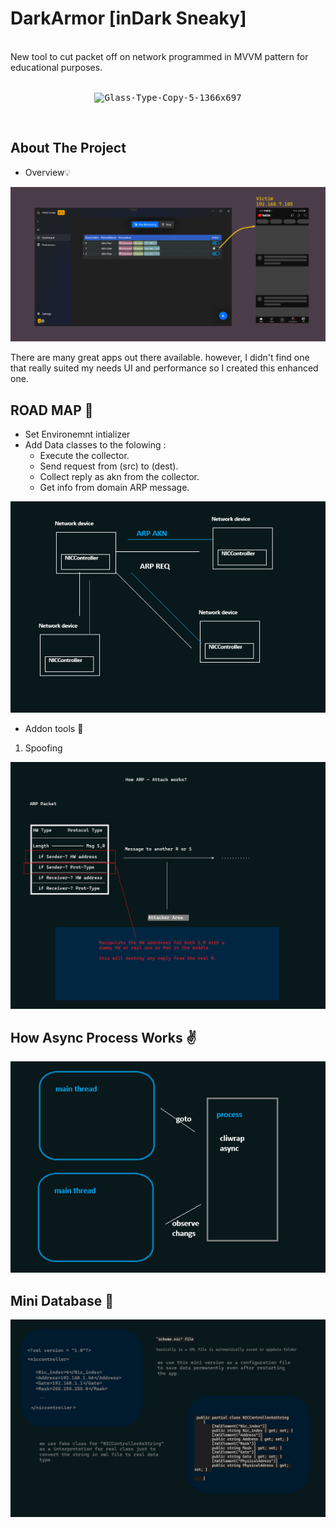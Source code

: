 # DarkArmor [inDark Sneaky]
</br>New tool to cut packet off on network programmed in MVVM pattern for educational purposes.</br></br>
<p align="center">
<kbd>
<img src="beta-wpfui-icon-256.ico" alt="Glass-Type-Copy-5-1366x697" 
style="corner-radius: 4; border: 5; border-color: blue;">
</kbd>
</p>
</br>

<!-- ABOUT THE PROJECT -->
## About The Project


* Overview💡

 <a href=""><img src="./vs.png" ></a>


There are many great apps out there available. however, I didn't find one that really suited my needs UI and performance so I created this enhanced one.

<!-- ROADMAP PROJECT -->
## ROAD MAP 🌴
* Set Environemnt intializer
* Add Data classes to the folowing : 
    * Execute the collector.
    * Send request from (src) to (dest).
    * Collect reply as akn from the collector.
    * Get info from domain ARP message.

<a href=""><img src="./ARP_EXP.png" ></a>

* Addon tools 🫰
1) Spoofing

<a href=""><img src="./ARP_S_EXP.png" ></a>


  <!-- PROCESS MECHANISM PROJECT -->
## How Async Process Works ✌️

 <a href=""><img src="./PROC_EXP.png" ></a>

   <!-- PROCESS MECHANISM PROJECT -->
## Mini Database 🍑
<a href=""><img src="./config.png" ></a>
